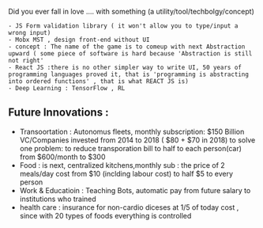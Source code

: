 
Did you ever fall in love  .... with something (a utility/tool/techbolgy/concept)
```
- JS Form validation library ( it won't allow you to type/input a wrong input)
- Mobx MST , design front-end without UI
- concept : The name of the game is to comeup with next Abstraction upward ( some piece of software is hard because 'Abstraction is still not right'
- React JS :there is no other simpler way to write UI, 50 years of programming languages proved it, that is 'programming is abstracting into ordered functions' , that is what REACT JS is)
- Deep Learning : TensorFlow , RL  
```

## Future Innovations :
- Transoortation : Autonomus fleets, monthly subscription: $150 Billion VC/Companies invested from 2014 to 2018 ( $80 + $70 in 2018) to solve one problem: to reduce transporation bill to half to each person(car) from $600/month to $300
- Food : is next, centralized kitchens,monthly sub : the price of 2 meals/day cost from $10 (inclding labour cost) to half $5 to every person  
- Work & Educatioin : Teaching Bots, automatic pay from future salary to institutions who trained 
- health care : insurance for non-cardio diceses at 1/5 of today cost , since with 20 types of foods everything is controlled

